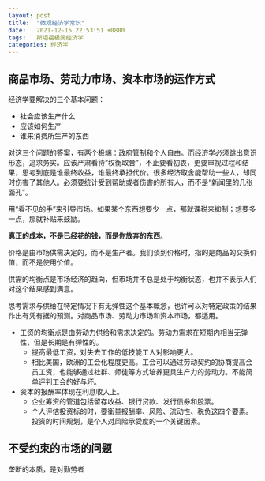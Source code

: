 ```yaml
---
layout: post
title:  "微观经济学常识"
date:   2021-12-15 22:53:51 +0800
tags:   斯坦福极简经济学
categories: 经济学
---
```


## 商品市场、劳动力市场、资本市场的运作方式

经济学要解决的三个基本问题：

+ 社会应该生产什么
+ 应该如何生产
+ 谁来消费所生产的东西

对这三个问题的答案，有两个极端：政府管制和个人自由。而经济学必须跳出意识形态，追求务实。应该严肃看待“权衡取舍”，不止要看初衷，更要审视过程和结果，思考到底是谁最终收益，谁最终承担代价。很多经济取舍能帮助一些人，却同时伤害了其他人。必须要统计受到帮助或者伤害的所有人，而不是“新闻里的几张面孔”。

用“看不见的手”来引导市场。如果某个东西想要少一点，那就课税来抑制；想要多一点，那就补贴来鼓励。

**真正的成本，不是已经花的钱，而是你放弃的东西**。

价格是由市场供需决定的，而不是生产者。我们谈到价格时，指的是商品的交换价值，而不是使用价值。

供需的均衡点是市场经济的趋向，但市场并不总是处于均衡状态，也并不表示人们对这个结果感到满意。

思考需求与供给在特定情况下有无弹性这个基本概念，也许可以对特定政策的结果作出有凭有据的预测。对商品市场、劳动力市场和资本市场，都适用。

- 工资的均衡点是由劳动力供给和需求决定的。劳动力需求在短期内相当无弹性，但是长期是有弹性的。
  - 提高最低工资，对失去工作的低技能工人对影响更大。
  - 相比美国，欧洲的工会化程度更高。工会可以通过劳动契约的协商提高会员工资，也能够通过社群、师徒等方式培养更具生产力的劳动力。不能简单评判工会的好与坏。
- 资本的报酬率体现在利息收入上。
  - 企业筹资的管道包括留存收益、银行贷款、发行债券和股票。
  - 个人评估投资标的时，要衡量报酬率、风险、流动性、税负这四个要素。投资的时间规划，是个人对风险承受度的一个关键因素。



## 不受约束的市场的问题

垄断的本质，是对勤劳者

